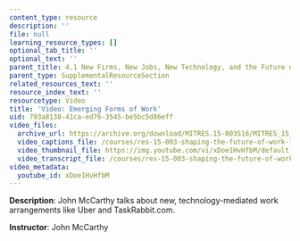 ```yaml
---
content_type: resource
description: ''
file: null
learning_resource_types: []
optional_tab_title: ''
optional_text: ''
parent_title: 4.1 New Firms, New Jobs, New Technology, and the Future of Work
parent_type: SupplementalResourceSection
related_resources_text: ''
resource_index_text: ''
resourcetype: Video
title: 'Video: Emerging Forms of Work'
uid: 793a8138-41ca-ed76-3545-be5bc5d86eff
video_files:
  archive_url: https://archive.org/download/MITRES.15-003S16/MITRES_15_003S16_4-1-3_360p.mp4
  video_captions_file: /courses/res-15-003-shaping-the-future-of-work-15-662x-spring-2016/a55f59ee3af0533390df376343bf3912_xDoe1HvHfbM.vtt
  video_thumbnail_file: https://img.youtube.com/vi/xDoe1HvHfbM/default.jpg
  video_transcript_file: /courses/res-15-003-shaping-the-future-of-work-15-662x-spring-2016/fd6b8165f588f6a1179aa0c4fc3dfd84_xDoe1HvHfbM.pdf
video_metadata:
  youtube_id: xDoe1HvHfbM
---
```


**Description**: John McCarthy talks about new, technology-mediated work arrangements like Uber and TaskRabbit.com.

**Instructor**: John McCarthy